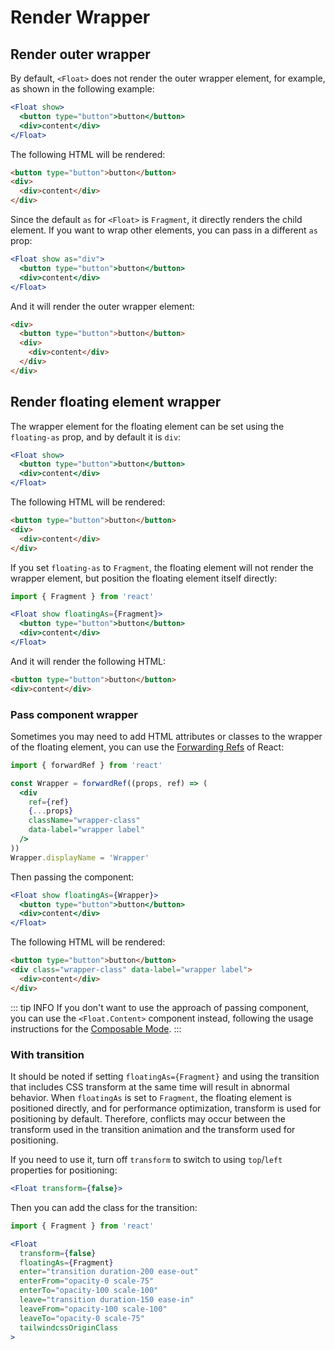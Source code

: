 # Render Wrapper

## Render outer wrapper

By default, `<Float>` does not render the outer wrapper element, for example, as shown in the following example:

```jsx
<Float show>
  <button type="button">button</button>
  <div>content</div>
</Float>
```

The following HTML will be rendered:

```html
<button type="button">button</button>
<div>
  <div>content</div>
</div>
```

Since the default `as` for `<Float>` is `Fragment`, it directly renders the child element. If you want to wrap other elements, you can pass in a different `as` prop:

```jsx {1}
<Float show as="div">
  <button type="button">button</button>
  <div>content</div>
</Float>
```

And it will render the outer wrapper element:

```html {1,6}
<div>
  <button type="button">button</button>
  <div>
    <div>content</div>
  </div>
</div>
```

## Render floating element wrapper

The wrapper element for the floating element can be set using the `floating-as` prop, and by default it is `div`:

```jsx
<Float show>
  <button type="button">button</button>
  <div>content</div>
</Float>
```

The following HTML will be rendered:

```html {2,4}
<button type="button">button</button>
<div>
  <div>content</div>
</div>
```

If you set `floating-as` to `Fragment`, the floating element will not render the wrapper element, but position the floating element itself directly:

```jsx {1}
import { Fragment } from 'react'

<Float show floatingAs={Fragment}>
  <button type="button">button</button>
  <div>content</div>
</Float>
```

And it will render the following HTML:

```html
<button type="button">button</button>
<div>content</div>
```

### Pass component wrapper

Sometimes you may need to add HTML attributes or classes to the wrapper of the floating element, you can use the [Forwarding Refs](https://reactjs.org/docs/forwarding-refs.html) of React:

```jsx
import { forwardRef } from 'react'

const Wrapper = forwardRef((props, ref) => (
  <div
    ref={ref}
    {...props}
    className="wrapper-class"
    data-label="wrapper label"
  />
))
Wrapper.displayName = 'Wrapper'
```

Then passing the component:

```jsx {1}
<Float show floatingAs={Wrapper}>
  <button type="button">button</button>
  <div>content</div>
</Float>
```

The following HTML will be rendered:

```html {2}
<button type="button">button</button>
<div class="wrapper-class" data-label="wrapper label">
  <div>content</div>
</div>
```

::: tip INFO
If you don't want to use the approach of passing component, you can use the `<Float.Content>` component instead, following the usage instructions for the [Composable Mode](composable-mode.md).
:::

### With transition

It should be noted if setting `floatingAs={Fragment}` and using the transition that includes CSS transform at the same time will result in abnormal behavior. When `floatingAs` is set to `Fragment`, the floating element is positioned directly, and for performance optimization, transform is used for positioning by default. Therefore, conflicts may occur between the transform used in the transition animation and the transform used for positioning.

If you need to use it, turn off `transform` to switch to using `top`/`left` properties for positioning:

```jsx
<Float transform={false}>
```

Then you can add the class for the transition:

```jsx
import { Fragment } from 'react'

<Float
  transform={false}
  floatingAs={Fragment}
  enter="transition duration-200 ease-out"
  enterFrom="opacity-0 scale-75"
  enterTo="opacity-100 scale-100"
  leave="transition duration-150 ease-in"
  leaveFrom="opacity-100 scale-100"
  leaveTo="opacity-0 scale-75"
  tailwindcssOriginClass
>
```
